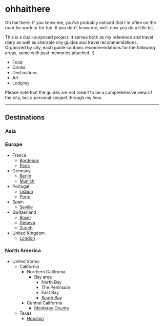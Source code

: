 # ohhaithere

Oh hai there. If you know me, you've probably noticed that I'm often on the road for work or for fun. If you don't know me, well, now you do a little bit.

This is a dual-purposed project. It serves both as my reference and travel diary as well as sharable city guides and travel recommendations. Organized by city, each guide contains recommendations for the following areas, some with past memories attached. :) 
- Food
- Drinks
- Destinations
- Art
- Lodging

Please note that the guides are not meant to be a comprehensive view of the city, but a personal snippet through my lens.

----------

## Destinations

### Asia

### Europe

- France
    - [Bordeaux](/europe/france/bordeaux.md)
    - [Paris](/europe/france/paris.md)
- Germany
    - [Berlin](europe/germany/berlin.md)
    - [Munich](europe/germany/munich.md)
- Portugal
    - [Lisbon](/europe/portugal/lisbon.md)
    - [Porto](/europe/portugal/porto.md)
- Spain
    - [Seville](/europe/spain/seville.md)
- Switzerland
    - [Basel](europe/switzerland/basel.md)
    - [Geneva](europe/switzerland/geneva.md)
    - [Zurich](europe/switzerland/zurich.md)
- United Kingdom
    - [London](europe/united-kingdom/london.md)

### North America

- United States
    - California
        - Northern California 
            - Bay area
                - North Bay
                - The Peninsula
                - East Bay
                - [South Bay](north_america/united_states/california/south_bay.md)
        - Central California
            - [Monterey County](north_america/united_states/california/monterey_county.md)
    - Texas
        - [Houston](north_america/united_states/texas/houston.md)